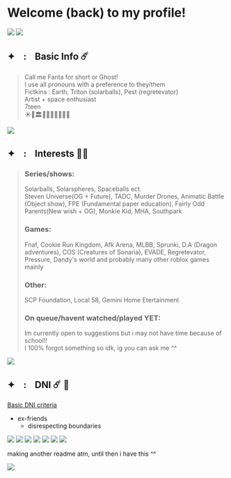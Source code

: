 # Welcome (back) to my profile!             
![](https://64.media.tumblr.com/94852a45b54e520b1c98de784e8c67a0/f0c30f6d36e0d729-04/s2048x3072/17950a56dda86f9f79d70a6dd6314a5c63361012.pnj)
![](https://64.media.tumblr.com/297b6cc444ff424e3f093063058f68af/f0c30f6d36e0d729-9c/s2048x3072/cb15374e9f29e8b9893ecb4a73ab7096fab28940.pnj)
## ✦ㅤ:ㅤBasic Info ☄️
> Call me Fanta for short or Ghost!              
> I use all pronouns with a preference to they/them                     
> Fictkins : Earth, Triton (solarballs), Pest (regretevator)           
> Artist + space enthusiast       
> 7teen          
> ☀️🔱🏛🧿🌊🧜🏻‍♀️🇬🇷

![](https://64.media.tumblr.com/cba75ad1e23fd2245fca0955af430bb1/f0c30f6d36e0d729-d9/s2048x3072/17a17ae98b915adaf3b842fb0ac4ca76c7c057de.pnj)

## ✦ㅤ:ㅤInterests 🥂✨
> ### Series/shows:             
> Solarballs, Solarspheres, Spaceballs ect.                                            
> Steven Universe(OG + Future), TADC, Murder Drones, Animatic Battle (Object show), FPE (Fundamental paper education), Fairly Odd Parents(New wish + OG), Monkie Kid, MHA, Southpark
> ### Games:
> Fnaf, Cookie Run Kingdom, Afk Arena, MLBB, Sprunki, D.A (Dragon adventures), COS (Creatures of Sonaria), EVADE, Regretevator, Pressure, Dandy's world and probably many other roblox games mainly
> ### Other:                 
> SCP Foundation, Local 58, Gemini Home Etertainment                                       
> ### On queue/havent watched/played YET:                       
> Im currently open to suggestions but i may not have time because of school!!                      
> I 100% forgot something so idk, ig you can ask me ^^              
                    
![](https://64.media.tumblr.com/58b1b0cf3b8d443187a160404445fdf3/f0c30f6d36e0d729-a0/s2048x3072/c39a103cd27ea93065a4359f5e651327fe77bbf2.pnj)            

## ✦ㅤ:ㅤDNI ☄️ 🚀
[Basic DNI criteria](https://basic-dni.crd.co/)                         
 - ex-friends                              
   - disrespecting boundaries  

![](https://64.media.tumblr.com/060024e9d06ddfaef8daefca0a1d3700/f0c30f6d36e0d729-a7/s2048x3072/da693e697b4be2e45ca9768bbb53d1e71dc7f8aa.pnj)
![](https://64.media.tumblr.com/e98445e7f76682e1c97b96b1d7db6a56/f0c30f6d36e0d729-c1/s2048x3072/1d92899d354a57fea45b2ef77a7c094a35b27ae5.pnj)
![](https://64.media.tumblr.com/0b6071ba16d4214d2036371dc3cf6d46/80d3b17eb29b47cc-cc/s100x200/d3d754234456349b2f592f2270e3c0b88ff96b48.pnj) ![](https://64.media.tumblr.com/6d58aaa0a837c013daa930f55709b3cd/80d3b17eb29b47cc-ff/s100x200/4a4f66d098529af40351f6f3df98dddc39adc332.pnj) ![](https://64.media.tumblr.com/fc554dda6b350fd1c6b0244f2139f497/80d3b17eb29b47cc-4f/s100x200/244460ac0551665d2e0963dc7358b329de157464.pnj) ![](https://64.media.tumblr.com/a96c87caaeaac559024a4cd077db4e7b/80d3b17eb29b47cc-d0/s100x200/44bc22a02f5585bdf3eed29057586f8639850b68.pnj) ![](https://64.media.tumblr.com/261526273b6893364ea871e0274f5121/80d3b17eb29b47cc-b1/s100x200/7fd74199448cb07395170adc67ec877054c6c716.pnj) 
                               
making another readme atm, until then i have this ^^    
                   
 ![](https://komarev.com/ghpvc/?username=JealousCupid&style=for-the-badge&label=POOKIES&abbreviated=true)


